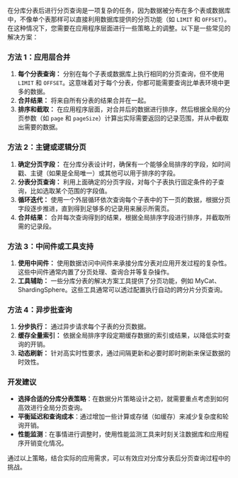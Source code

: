 在分库分表后进行分页查询是一项复杂的任务，因为数据被分布在多个表或数据库中，不像单个表那样可以直接利用数据库提供的分页功能（如 `LIMIT` 和 `OFFSET`）。在这种情况下，您需要在应用程序层面进行一些策略上的调整。以下是一些常见的解决方案：

### 方法 1：应用层合并
1. **每个分表查询：** 分别在每个子表或数据库上执行相同的分页查询，但不使用 `LIMIT` 和 `OFFSET`。这意味着对于每个分表，你都可能需要查询比单表环境中更多的数据。
2. **合并结果：** 将来自所有分表的结果合并在一起。
3. **排序和截取：** 在应用程序层面，对合并后的数据进行排序，然后根据全局的分页参数（如 `page` 和 `pageSize`）计算出实际需要返回的记录范围，并从中截取出需要的数据。

### 方法 2：主键或逻辑分页
1. **确定分页字段：** 在分库分表设计时，确保有一个能够全局排序的字段，如时间戳、主键（如果是全局唯一）或其他可以用于排序的字段。
2. **分表分页查询：** 利用上面确定的分页字段，对每个子表执行固定条件的子查询，比如选取某个范围的字段值。
3. **循环迭代：** 使用一个外层循环依次查询每个子表中的下一页的数据，根据分页字段逐步推进，直到得到足够多的记录用来展示所需页。
4. **合并结果：** 合并每次查询得到的结果，根据全局排序字段进行排序，并截取所需的记录段。

### 方法 3：中间件或工具支持
1. **使用中间件：** 使用数据访问中间件来承接分库分表对应用开发过程的复杂性。这些中间件通常内置了分页处理、查询合并等复杂操作。
2. **工具辅助：** 一些分库分表的解决方案工具提供了分页功能，例如 MyCat、ShardingSphere。这些工具通常可以透过配置执行自动的跨分片分页查询。

### 方法 4：异步批查询
1. **分步执行：** 通过异步请求每个子表的分页数据。
2. **缓存全量索引：** 依据全局排序字段定期缓存数据的索引或结果，以降低实时查询的开销。
3. **动态刷新：** 针对高实时性要求，通过间隔更新和必要时即时刷新来保证数据的时效性。

### 开发建议
+ **选择合适的分库分表策略**：在数据分片策略设计之初，就需要重点考虑到如何高效进行全局分页查询。
+ **平衡延迟和查询成本**：通过增加一些计算或存储（如缓存）来减少复杂度和轮询开销。
+ **性能监测**：在事情进行调整时，使用性能监测工具来时刻关注数据库和应用程序开销变化情况。

通过以上策略，结合实际的应用需求，可以有效应对分库分表后分页查询过程中的挑战。

